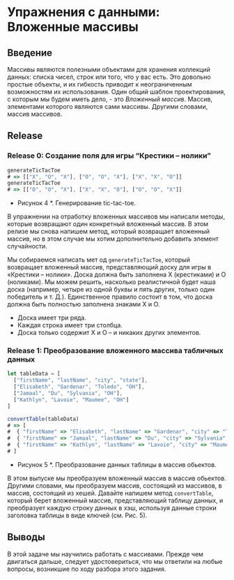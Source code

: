 #  Упражнения с данными: Вложенные массивы

## Введение

Массивы являются полезными объектами для хранения коллекций данных: списка чисел, строк или того, что у вас есть. Это довольно простые объекты, и их гибкость приводит к неограниченным возможностям их использования. Один общий шаблон проектирования, с которым мы будем иметь дело, - это *Вложенный массив*. Массив, элементами которого являются сами массивы. Другими словами, массив массивов.


## Release
### Release 0: Создание поля для игры “Крестики – нолики”

```javascript
generateTicTacToe
# => [["X", "O", "X"], ["O", "O", "X"], ["X", "X", "O"]]
generateTicTacToe
# => [["O", "O", "X"], ["X", "X", "O"], ["O", "O", "X"]]
```
* Рисунок 4 *. Генерирование tic-tac-toe.

В упражнении на отработку  вложенных массивов мы написали методы, которые возвращают один конкретный вложенный массив. В этом релизе мы снова напишем метод, который возвращает вложенный массив, но в этом случае мы хотим дополнительно добавить элемент случайности.

Мы собираемся написать мет
од `generateTicTacToe`, который возвращает вложенный массив, представляющий доску для игры в «Крестики – нолики». Доска должна быть заполнена X (крестиками) и O (ноликами). Мы можем решить, насколько реалистичной будет наша доска (например, четыре из одной буквы и пять других, только один победитель и т. Д.). Единственное правило состоит в том, что доска должна быть полностью заполнена знаками Х и О.


- Доска имеет три ряда.
- Каждая строка имеет три столбца.
- Доска только содержит X и O – и никаких других элементов.


### Release 1: Преобразование вложенного массива табличных данных 

```javascript
let tableData = [
  ["firstName", "lastName", "city", "state"],
  ["Elisabeth", "Gardenar", "Toledo", "OH"],
  ["Jamaal", "Du", "Sylvania", "OH"],
  ["Kathlyn", "Lavoie", "Maumee", "OH"]
]

convertTable(tableData)
# => [
#  { "firstName" => "Elisabeth", "lastName" => "Gardenar", "city" => "Toledo", "state" => "OH" },
#  { "firstName" => "Jamaal", "lastName" => "Du", "city" => "Sylvania", "state" => "OH" },
#  { "firstName" => "Kathlyn", "lastName" => "Lavoie", "city" => "Maumee", "state" => "OH" }
# ]
```
* Рисунок 5 *. Преобразование данных таблицы в массив обьектов.

В этом выпуске мы преобразуем вложенный массив в массив обьектов. Другими словами, мы преобразуем массив, состоящий из массивов, в массив, состоящий из хешей. Давайте напишем метод `convertTable`, который берет вложенный массив, представляющий таблицу данных, и преобразует каждую строку данных в хэш, используя данные строки заголовка таблицы в виде ключей (см. Рис. 5).

## Выводы

В этой задаче мы научились работать с массивами. Прежде чем двигаться дальше, следует удостовериться, что мы ответили на любые вопросы, возникшие по ходу разбора этого задания.
